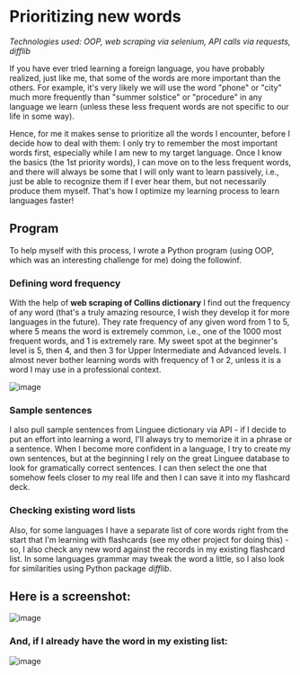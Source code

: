 # Prioritizing new words 

*Technologies used: OOP, web scraping via selenium, API calls via requests, difflib* 

If you have ever tried learning a foreign language, you have probably realized, just like me, that some of the words are more important than the others. For example, it's very likely we will use the word "phone" or "city" much more frequently than "summer solstice" or "procedure" in any language we learn (unless these less frequent words are not specific to our life in some way).

Hence, for me it makes sense to prioritize all the words I encounter, before I decide how to deal with them: I only try to remember the most important words first, especially while I am new to my target language. Once I know the basics (the 1st priority words), I can move on to the less frequent words, and there will always be some that I will only want to learn passively, i.e., just be able to recognize them if I ever hear them, but not necessarily produce them myself.
That's how I optimize my learning process to learn languages faster!

## Program 
To help myself with this process, I wrote a Python program (using OOP, which was an interesting challenge for me) doing the followinf. 

### Defining word frequency 
With the help of **web scraping of Collins dictionary** I find out the frequency of any word (that's a truly amazing resource, I wish they develop it for more languages in the future). 
They rate frequency of any given word from 1 to 5, where 5 means the word is extremely common, i.e., one of the 1000 most frequent words, and 1 is extremely rare. My sweet spot at the beginner's level is 5, then 4, and then 3 for Upper Intermediate and Advanced levels. 
I almost never bother learning words with frequency of 1 or 2, unless it is a word I may use in a professional context. 

![image](https://user-images.githubusercontent.com/91870217/210251534-8229d7a3-7eda-4797-a1b2-b87b7e50f093.png)

### Sample sentences 
I also pull sample sentences from Linguee dictionary via API  - if I decide to put an effort into learning a word, I'll always try to memorize it in a phrase or a sentence. When I become more confident in a language, I try to create my own sentences, but at the beginning I rely on the great Linguee database to look for gramatically correct sentences.
I can then select the one that somehow feels closer to my real life and then I can save it into my flashcard deck. 

### Checking existing word lists
Also, for some languages I have a separate list of core words right from the start that I'm learning with flashcards (see my other project for doing this) - so, I also check any new word against the records in my existing flashcard list.
In some languages grammar may tweak the word a little, so I also look for similarities using Python package *difflib*. 

## Here is a screenshot: 

![image](https://user-images.githubusercontent.com/91870217/210252580-fb6efccd-7a60-426e-9778-bd826f41a360.png)

### And, if I already have the word in my existing list: 

![image](https://user-images.githubusercontent.com/91870217/210252661-bf23b778-4017-4959-94a4-3982aff307e2.png)

